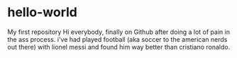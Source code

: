 # hello-world
My first repository
Hi everybody, finally on Github after doing a lot of pain in the ass process. i've had played football (aka soccer to the american nerds out there) with lionel messi and found him way better than cristiano ronaldo.
